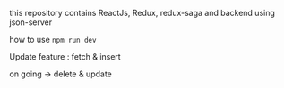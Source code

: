 this repository contains ReactJs, Redux, redux-saga and backend using json-server 

how to use `npm run dev`

Update feature :
fetch & insert

on going -> delete & update
